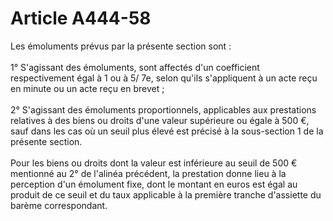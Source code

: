 # Article A444-58

<p align='left'>Les émoluments prévus par la présente section sont : <br/><br/> 1° S'agissant des émoluments, sont affectés d'un coefficient respectivement égal à 1 ou à 5/ 7e, selon qu'ils s'appliquent à un acte reçu en minute ou un acte reçu en brevet ; <br/><br/> 2° S'agissant des émoluments proportionnels, applicables aux prestations relatives à des biens ou droits d'une valeur supérieure ou égale à 500 €, sauf dans les cas où un seuil plus élevé est précisé à la sous-section 1 de la présente section. <br/><br/> Pour les biens ou droits dont la valeur est inférieure au seuil de 500 € mentionné au 2° de l'alinéa précédent, la prestation donne lieu à la perception d'un émolument fixe, dont le montant en euros est égal au produit de ce seuil et du taux applicable à la première tranche d'assiette du barème correspondant. </p>